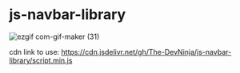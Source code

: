 # js-navbar-library

![ezgif com-gif-maker (31)](https://user-images.githubusercontent.com/94779582/179071442-6f6f07cd-1c5e-41ab-8d88-9ac2f564941b.gif)

cdn link to use:
<https://cdn.jsdelivr.net/gh/The-DevNinja/js-navbar-library/script.min.js>
